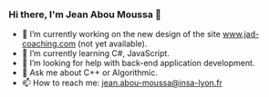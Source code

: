 ### Hi there, I'm Jean Abou Moussa 👋

- 🔭 I’m currently working on the new design of the site www.jad-coaching.com (not yet available).
- 🌱 I’m currently learning C#, JavaScript.
- 🤔 I’m looking for help with back-end application development.
- 💬 Ask me about C++ or Algorithmic.
- 📫 How to reach me: jean.abou-moussa@insa-lyon.fr

